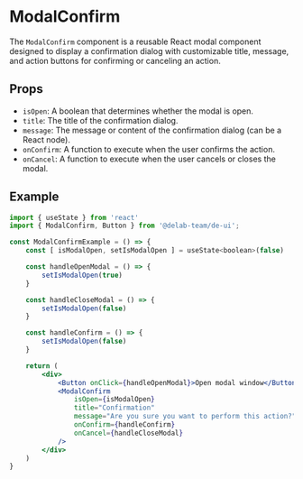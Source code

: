# ModalConfirm

The `ModalConfirm` component is a reusable React modal component designed to display a confirmation dialog with customizable title, message, and action buttons for confirming or canceling an action.

## Props 

- `isOpen`: A boolean that determines whether the modal is open.
- `title`: The title of the confirmation dialog.
- `message`: The message or content of the confirmation dialog (can be a React node).
- `onConfirm`: A function to execute when the user confirms the action.
- `onCancel`: A function to execute when the user cancels or closes the modal.

## Example

```jsx
import { useState } from 'react'
import { ModalConfirm, Button } from '@delab-team/de-ui';

const ModalConfirmExample = () => {
    const [ isModalOpen, setIsModalOpen ] = useState<boolean>(false)

    const handleOpenModal = () => {
        setIsModalOpen(true)
    }

    const handleCloseModal = () => {
        setIsModalOpen(false)
    }

    const handleConfirm = () => {
        setIsModalOpen(false)
    }

    return (
        <div>
            <Button onClick={handleOpenModal}>Open modal window</Button>
            <ModalConfirm
                isOpen={isModalOpen}
                title="Confirmation"
                message="Are you sure you want to perform this action?"
                onConfirm={handleConfirm}
                onCancel={handleCloseModal}
            />
        </div>
    )
}
```
